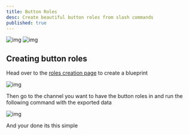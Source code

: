 ```yaml
---
title: Button Roles
desc: Create beautiful button roles from slash commands
published: true
---
```



![img](/assets/roles-button.png)
![img](/assets/roles-dropdown.png)

## Creating button roles

Head over to the [roles creation page](/roles) to create a blueprint

![img](/assets/button-site.png)

Then go to the channel you want to have the button roles in and run the following command with the exported data

![img](/assets/button-command.png)

And your done its this simple
